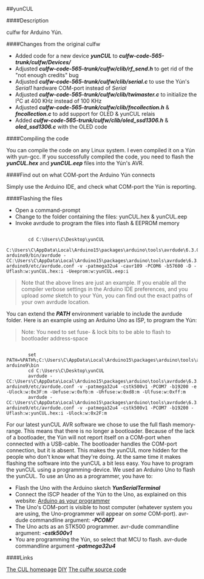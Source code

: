 ##yunCUL



####Description

culfw for Arduino Yún.



####Changes from the original culfw

- Added code for a new device ***yunCUL*** to ***culfw-code-565-trunk/culfw/Devices/***
- Adjusted ***culfw-code-565-trunk/culfw/clib/rf_send.h*** to get rid of the "not enough credits" bug
- Adjusted ***culfw-code-565-trunk/culfw/clib/serial.c*** to use the Yún's _Serial1_ hardware COM-port instead of _Serial_
- Adjusted ***culfw-code-565-trunk/culfw/clib/twimaster.c*** to initialize the I²C at 400 KHz instead of 100 KHz
- Adjusted ***culfw-code-565-trunk/culfw/clib/fncollection.h*** & ***fncollection.c*** to add support for OLED & yunCUL relais
- Added ***culfw-code-565-trunk/culfw/clib/oled_ssd1306.h*** & ***oled_ssd1306.c*** with the OLED code


####Compiling the code

You can compile the code on any Linux system. I even compiled it on a Yún with yun-gcc.
If you successfully compiled the code, you need to flash the ***yunCUL.hex*** and ***yunCUL.eep*** files into the Yún's AVR.

####Find out on what COM-port the Arduino Yún connects

Simply use the Arduino IDE, and check what COM-port the Yún is reporting.

####Flashing the files

- Open a command-prompt
- Change to the folder containing the files: yunCUL.hex & yunCUL.eep
- Invoke avrdude to program the files into flash & EEPROM memory

```

        cd C:\Users\C\Desktop\yunCUL
        C:\Users\C\AppData\Local\Arduino15\packages\arduino\tools\avrdude\6.3.0-arduino9/bin/avrdude -CC:\Users\C\AppData\Local\Arduino15\packages\arduino\tools\avrdude\6.3.0-arduino9/etc/avrdude.conf -v -patmega32u4 -cavr109 -PCOM6 -b57600 -D -Uflash:w:yunCUL.hex:i -Ueeprom:w:yunCUL.eep:i

```

> Note that the above lines are just an example.
> If you enable all the compiler verbose settings in the Arduino IDE preferences, and you upload _some_ sketch to your Yún, you can find out the exact paths of your own avrdude location.

You can extend the ***PATH*** environment variable to include the avrdude folder.
Here is an example using an Arduino Uno as ISP, to program the Yún:
> Note: You need to set fuse- & lock bits to be able to flash to bootloader address-space

```

        set PATH=%PATH%;C:\Users\C\AppData\Local\Arduino15\packages\arduino\tools\avrdude\6.3.0-arduino9\bin
        cd C:\Users\C\Desktop\yunCUL
        avrdude -CC:\Users\C\AppData\Local\Arduino15\packages\arduino\tools\avrdude\6.3.0-arduino9/etc/avrdude.conf -v -patmega32u4 -cstk500v1 -PCOM7 -b19200 -e -Ulock:w:0x3F:m -Uefuse:w:0xfb:m -Uhfuse:w:0xd8:m -Ulfuse:w:0xff:m 
        avrdude -CC:\Users\C\AppData\Local\Arduino15\packages\arduino\tools\avrdude\6.3.0-arduino9/etc/avrdude.conf -v -patmega32u4 -cstk500v1 -PCOM7 -b19200 -Uflash:w:yunCUL.hex:i -Ulock:w:0x2F:m

```
For our latest yunCUL AVR software we chose to use the full flash memory-range. This means that there is no longer a bootloader.
Because of the lack of a bootloader, the Yún will not report itself on a COM-port when connected with a USB-cable. The bootloader handles the COM-port connection, but it is absent.
This makes the yunCUL more hidden for the people who don't know what they're doing. At the same time it makes flashing the software into the yunCUL a bit less easy. You have to program the yunCUL using a programming-device. We used an Arduino Uno to flash the yunCUL.
To use an Uno as a programmer, you have to:
- Flash the Uno with the Arduino sketch ***YunSerialTerminal***
- Connect the ISCP header of the Yún to the Uno, as explained on this website:
 [ Arduino as your programmer](https://learn.sparkfun.com/tutorials/installing-an-arduino-bootloader)
- The Uno's COM-port is visible to host computer (whatever system you are using, the Uno-programmer will appear on _some_ COM-port).
 avr-dude commandline argument: ***-PCOM7***
- The Uno acts as an STK500 programmer.
 avr-dude commandline argument: ***-cstk500v1***
- You are programming the Yún, so select that MCU to flash.
 avr-dude commandline argument ***-patmega32u4***


####Links

[The CUL homepage](https://wiki.fhem.de/wiki/CUL)
[DIY](https://wiki.fhem.de/wiki/Selbstbau_CUL)
[The culfw source code](https://sourceforge.net/p/culfw/code/HEAD/tarball)

